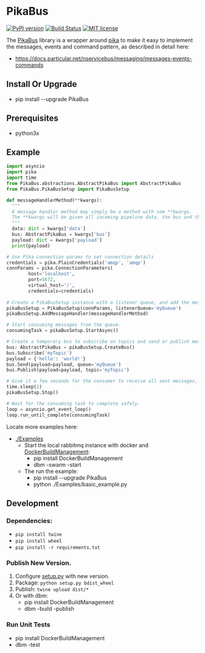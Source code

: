 # PikaBus

[![PyPI version](https://badge.fury.io/py/PikaBus.svg)](https://badge.fury.io/py/PikaBus)
[![Build Status](https://travis-ci.com/hansehe/PikaBus.svg?branch=master)](https://travis-ci.com/hansehe/PikaBus)
[![MIT license](http://img.shields.io/badge/license-MIT-brightgreen.svg)](http://opensource.org/licenses/MIT)

The [PikaBus](https://github.com/hansehe/PikaBus) library is a wrapper around [pika](https://pypi.org/project/pika/) 
to make it easy to implement the messages, events and command pattern, as described in detail here:
- https://docs.particular.net/nservicebus/messaging/messages-events-commands


## Install Or Upgrade
- pip install --upgrade PikaBus

## Prerequisites
- python3x

## Example
```python
import asyncio
import pika
import time
from PikaBus.abstractions.AbstractPikaBus import AbstractPikaBus
from PikaBus.PikaBusSetup import PikaBusSetup

def messageHandlerMethod(**kwargs):
  """
  A message handler method may simply be a method with som **kwargs.
  The **kwargs will be given all incoming pipeline data, the bus and the incoming payload as a dictionary.
  """
  data: dict = kwargs['data']
  bus: AbstractPikaBus = kwargs['bus']
  payload: dict = kwargs['payload']
  print(payload)

# Use Pika connection params to set connection details
credentials = pika.PlainCredentials('amqp', 'amqp')
connParams = pika.ConnectionParameters(
        host='localhost',
        port=5672,
        virtual_host='/',
        credentials=credentials)
  
# Create a PikaBusSetup instance with a listener queue, and add the message handler method.
pikaBusSetup = PikaBusSetup(connParams, listenerQueue='myQueue')
pikaBusSetup.AddMessageHandler(messageHandlerMethod)

# Start consuming messages from the queue.
consumingTask = pikaBusSetup.StartAsync()

# Create a temporary bus to subscribe on topics and send or publish messages.
bus: AbstractPikaBus = pikaBusSetup.CreateBus()
bus.Subscribe('myTopic')
payload = {'hello': 'world!'}
bus.Send(payload=payload, queue='myQueue')
bus.Publish(payload=payload, topic='myTopic')

# Give it a few seconds for the consumer to receive all sent messages, and then stop all consuming channels
time.sleep(2)
pikaBusSetup.Stop()

# Wait for the consuming task to complete safely.
loop = asyncio.get_event_loop()
loop.run_until_complete(consumingTask)
```

Locate more examples here:
- [./Examples](./Examples)
  - Start the local rabbitmq instance with docker and [DockerBuildManagement](https://github.com/DIPSAS/DockerBuildManagement):
    - pip install DockerBuildManagement 
    - dbm -swarm -start
  - The run the example:
    - pip install --upgrade PikaBus
    - python ./Examples/basic_example.py

## Development

### Dependencies:
  - `pip install twine`
  - `pip install wheel`
  - `pip install -r requirements.txt`

### Publish New Version.
1. Configure [setup.py](./setup.py) with new version.
2. Package: `python setup.py bdist_wheel`
3. Publish: `twine upload dist/*`
4. Or with dbm:
   - pip install DockerBuildManagement 
   - dbm -build -publish 

### Run Unit Tests
- pip install DockerBuildManagement 
- dbm -test